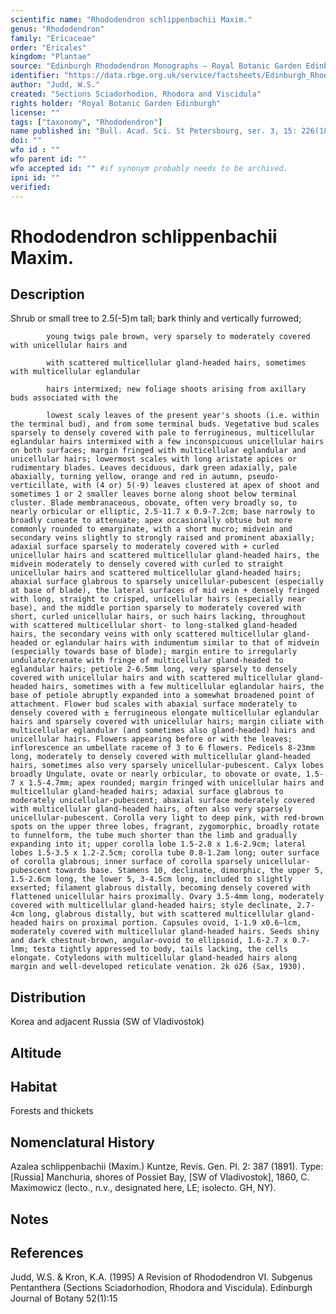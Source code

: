 ```yaml
---
scientific name: "Rhododendron schlippenbachii Maxim."
genus: "Rhododendron"
family: "Ericaceae"
order: "Ericales"
kingdom: "Plantae"
source: "Edinburgh Rhododendron Monographs – Royal Botanic Garden Edinburgh"
identifier: "https://data.rbge.org.uk/service/factsheets/Edinburgh_Rhododendron_Monographs.xhtml"
author: "Judd, W.S."
created: "Sections Sciadorhodion, Rhodora and Viscidula"
rights holder: "Royal Botanic Garden Edinburgh"
license: ""
tags: ["taxonomy", "Rhododendron"]
name published in: "Bull. Acad. Sci. St Petersbourg, ser. 3, 15: 226(1870)"
doi: ""
wfo id : ""
wfo parent id: ""
wfo accepted id: "" #if synonym probably needs to be archived.                      
ipni id: ""
verified:
---
```


                       

# Rhododendron schlippenbachii Maxim.

## Description
Shrub or small tree to 2.5(-5)m tall; bark thinly and vertically furrowed;
            young twigs pale brown, very sparsely to moderately covered with unicellular hairs and
            with scattered multicellular gland-headed hairs, sometimes with multicellular eglandular
            hairs intermixed; new foliage shoots arising from axillary buds associated with the
            lowest scaly leaves of the present year's shoots (i.e. within the terminal bud), and from some terminal buds. Vegetative bud scales sparsely to densely covered with pale to ferrugineous, multicellular eglandular hairs intermixed with a few inconspicuous unicellular hairs on both surfaces; margin fringed with multicellular eglandular and unicellular hairs; lowermost scales with long aristate apices or rudimentary blades. Leaves deciduous, dark green adaxially, pale abaxially, turning yellow, orange and red in autumn, pseudo-verticillate, with (4 or) 5(-9) leaves clustered at apex of shoot and sometimes 1 or 2 smaller leaves borne along shoot below terminal cluster. Blade membranaceous, obovate, often very broadly so, to nearly orbicular or elliptic, 2.5-11.7 x 0.9-7.2cm; base narrowly to broadly cuneate to attenuate; apex occasionally obtuse but more commonly rounded to emarginate, with a short mucro; midvein and secondary veins slightly to strongly raised and prominent abaxially; adaxial surface sparsely to moderately covered with + curled unicellular hairs and scattered multicellular gland-headed hairs, the midvein moderately to densely covered with curled to straight unicellular hairs and scattered multicellular gland-headed hairs; abaxial surface glabrous to sparsely unicellular-pubescent (especially at base of blade), the lateral surfaces of mid vein + densely fringed with long, straight to crisped, unicellular hairs (especially near base), and the middle portion sparsely to moderately covered with short, curled unicellular hairs, or such hairs lacking, throughout with scattered multicellular short- to long-stalked gland-headed hairs, the secondary veins with only scattered multicellular gland-headed or eglandular hairs with indumentum similar to that of midvein (especially towards base of blade); margin entire to irregularly undulate/crenate with fringe of multicellular gland-headed to eglandular hairs; petiole 2-6.5mm long, very sparsely to densely covered with unicellular hairs and with scattered multicellular gland-headed hairs, sometimes with a few multicellular eglandular hairs, the base of petiole abruptly expanded into a somewhat broadened point of attachment. Flower bud scales with abaxial surface moderately to densely covered with ± ferrugineous elongate multicellular eglandular hairs and sparsely covered with unicellular hairs; margin ciliate with multicellular eglandular (and sometimes also gland-headed) hairs and unicellular hairs. Flowers appearing before or with the leaves; inflorescence an umbellate raceme of 3 to 6 flowers. Pedicels 8-23mm long, moderately to densely covered with multicellular gland-headed hairs, sometimes also very sparsely unicellular-pubescent. Calyx lobes broadly Ungulate, ovate or nearly orbicular, to obovate or ovate, 1.5-7 x 1.5-4.7mm; apex rounded; margin fringed with unicellular hairs and multicellular gland-headed hairs; adaxial surface glabrous to moderately unicellular-pubescent; abaxial surface moderately covered with multicellular gland-headed hairs, often also very sparsely unicellular-pubescent. Corolla very light to deep pink, with red-brown spots on the upper three lobes, fragrant, zygomorphic, broadly rotate to funnelform, the tube much shorter than the limb and gradually expanding into it; upper corolla lobe 1.5-2.8 x 1.6-2.9cm; lateral lobes 1.5-3.5 x 1.2-2.5cm; corolla tube 0.8-1.2am long; outer surface of corolla glabrous; inner surface of corolla sparsely unicellular-pubescent towards base. Stamens 10, declinate, dimorphic, the upper 5, 1.5-2.6cm long, the lower 5, 3-4.5cm long, included to slightly exserted; filament glabrous distally, becoming densely covered with flattened unicellular hairs proximally. Ovary 3.5-4mm long, moderately covered with multicellular gland-headed hairs; style declinate, 2.7-4cm long, glabrous distally, but with scattered multicellular gland-headed hairs on proximal portion. Capsules ovoid, 1-1.9 x0.6~lcm, moderately covered with multicellular gland-headed hairs. Seeds shiny and dark chestnut-brown, angular-ovoid to ellipsoid, 1.6-2.7 x 0.7-lmm; testa tightly appressed to body, tails lacking, the cells elongate. Cotyledons with multicellular gland-headed hairs along margin and well-developed reticulate venation. 2k ó26 (Sax, 1930).

## Distribution
Korea and adjacent Russia (SW of Vladivostok)

## Altitude


## Habitat
Forests and thickets

## Nomenclatural History
Azalea schlippenbachii (Maxim.) Kuntze, Revis. Gen. PI. 2: 387 (1891). Type: [Russia] Manchuria, shores of Possiet Bay, [SW of Vladivostok], 1860, C. Maximowicz (lecto., n.v., designated here, LE; isolecto. GH, NY).
                       
## Notes


## References

Judd, W.S. & Kron, K.A. (1995) A Revision of Rhododendron VI. Subgenus Pentanthera (Sections Sciadorhodion, Rhodora and Viscidula). Edinburgh Journal of Botany 52(1):15
